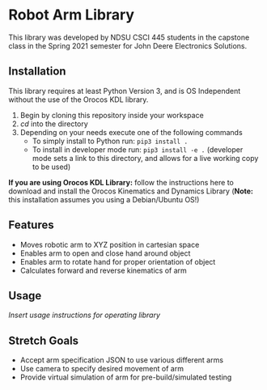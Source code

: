 # Robot Arm Library

This library was developed by NDSU CSCI 445 students in the capstone class in the Spring 2021 semester for John Deere Electronics Solutions.

## Installation

This library requires at least Python Version 3, and is OS Independent without the use of the Orocos KDL library.

1. Begin by cloning this repository inside your workspace
2. *cd* into the directory
3. Depending on your needs execute one of the following commands
    * To simply install to Python run: `pip3 install .`
    * To install in developer mode run: `pip3 install -e .` (developer mode sets a link to this directory, and allows for a live working copy to be used)

**If you are using Orocos KDL Library:** follow the instructions here to download and install the Orocos Kinematics and Dynamics Library (**Note:** this installation assumes you using a Debian/Ubuntu OS!)

## Features

* Moves robotic arm to XYZ position in cartesian space
* Enables arm to open and close hand around object
* Enables arm to rotate hand for proper orientation of object
* Calculates forward and reverse kinematics of arm

## Usage

*Insert usage instructions for operating library*

## Stretch Goals

* Accept arm specification JSON to use various different arms
* Use camera to specify desired movement of arm
* Provide virtual simulation of arm for pre-build/simulated testing
